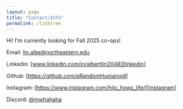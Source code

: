 ```yaml
---
layout: page
title: "Contact/Info"
permalink: /linktree
---
```

Hi! I'm currently looking for Fall 2025 co-ops!

Email: [lin.albe@northeastern.edu][email]

Linkedin: [www.linkedin.com/in/albertlin2048][linkedin]

Github: [https://github.com/aRandomHumanoid]

Instagram: [https://www.instagram.com/hilo_hows_life/][instagram]

Discord: [@mwhahaha][discord]

[email]: lin.albe@northeastern.edu
[linkedin]: www.linkedin.com/in/albertlin2048
[instagram]: https://www.instagram.com/hilo_hows_life/
[discord]: www.discord.com
